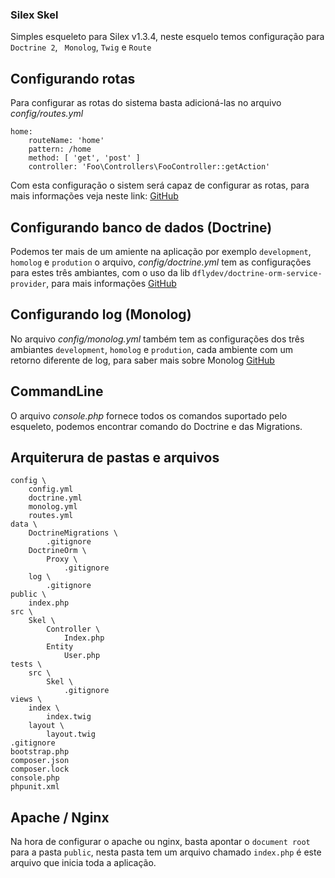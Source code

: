 ### Silex Skel

Simples esqueleto para Silex v1.3.4, neste esquelo temos configuração para `Doctrine 2`, ` Monolog`, `Twig` e `Route` 

## Configurando rotas

Para configurar as rotas do sistema basta adicioná-las no arquivo *config/routes.yml*

    home:
        routeName: 'home'
        pattern: /home
        method: [ 'get', 'post' ]
        controller: 'Foo\Controllers\FooController::getAction'

Com esta configuração o sistem será capaz de configurar as rotas, para mais informações veja neste link: [GitHub](https://github.com/marcojanssen/silex-routing-service-provider)

## Configurando banco de dados (Doctrine)

Podemos ter mais de um amiente na aplicação por exemplo `development`, `homolog` e `prodution` o arquivo, *config/doctrine.yml*
tem as configurações para estes três ambiantes, com o uso da lib `dflydev/doctrine-orm-service-provider`, para mais informações [GitHub](https://github.com/dflydev/dflydev-doctrine-orm-service-provider)

## Configurando log (Monolog)

No arquivo *config/monolog.yml* também tem as configurações dos três ambiantes `development`, `homolog` e `prodution`, cada
ambiente com um retorno diferente de log, para saber mais sobre Monolog [GitHub](https://github.com/Seldaek/monolog)

## CommandLine

O arquivo *console.php* fornece todos os comandos suportado pelo esqueleto, podemos encontrar comando do Doctrine e das Migrations.

## Arquiterura de pastas e arquivos

    config \
        config.yml
        doctrine.yml
        monolog.yml
        routes.yml
    data \
        DoctrineMigrations \
            .gitignore
        DoctrineOrm \
            Proxy \
                .gitignore
        log \
            .gitignore
    public \
        index.php
    src \
        Skel \
            Controller \
                Index.php
            Entity
                User.php
    tests \
        src \
            Skel \
                .gitignore
    views \
        index \
            index.twig
        layout \
            layout.twig
    .gitignore
    bootstrap.php
    composer.json
    composer.lock
    console.php
    phpunit.xml
            
## Apache / Nginx

Na hora de configurar o apache ou nginx, basta apontar o `document root` para a pasta `public`, nesta pasta tem um arquivo chamado `index.php`
é este arquivo que inicia toda a aplicação.

